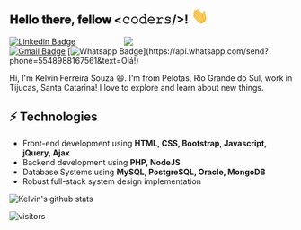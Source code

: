 <h2> 𝐇𝐞𝐥𝐥𝐨 𝐭𝐡𝐞𝐫𝐞, 𝐟𝐞𝐥𝐥𝐨𝐰 <𝚌𝚘𝚍𝚎𝚛𝚜/>! <img src="https://raw.githubusercontent.com/ABSphreak/ABSphreak/master/gifs/Hi.gif" width="30px"></h2>

<img align='right' src='https://magiccopy.xyz/assets/images/hadder.gif' width='300"'>

[![Linkedin Badge](https://img.shields.io/badge/-Linkedin-blue?style=flat-square&logo=Linkedin&logoColor=white&link=https://www.linkedin.com/in/kelvinferreirasouza)](https://www.linkedin.com/in/kelvinferreirasouza)
[![Gmail Badge](https://img.shields.io/badge/-Gmail-c14438?style=flat-square&logo=Gmail&logoColor=white&link=mailto:kelvinferreirasouza1@gmail.com)](mailto:kelvinferreirasouza1@gmail.com)
[![Whatsapp Badge](https://img.shields.io/badge/-Whatsapp-4CA143?style=flat-square&labelColor=4CA143&logo=whatsapp&logoColor=white&link=https://api.whatsapp.com/send?phone=5548988167561&text=Olá!)](https://api.whatsapp.com/send?phone=5548988167561&text=Olá!)

Hi, I'm Kelvin Ferreira Souza 😃. I'm from Pelotas, Rio Grande do Sul, work in Tijucas, Santa Catarina!
I love to explore and learn about new things.
## ⚡ Technologies
- Front-end development using **HTML, CSS, Bootstrap, Javascript, jQuery, Ajax**
- Backend development using **PHP, NodeJS**
- Database Systems using **MySQL, PostgreSQL, Oracle, MongoDB**
- Robust full-stack system design implementation

![Kelvin's github stats](https://github-readme-stats.vercel.app/api?username=kelvinferreirasouza&hide=[%22issues%22]&show_icons=true)

![visitors](https://visitor-badge.glitch.me/badge?page_id=kelvinferreirasouza)
